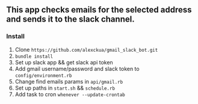 ## This app checks emails for the selected address and sends it to the slack channel.

### Install
1. Clone `https://github.com/alexckua/gmail_slack_bot.git`
2. `bundle install`
3. Set up slack app && get slack api token
4. Add gmail username/password and slack token to `config/environment.rb`
5. Change find emails params in `api/gmail.rb`
6. Set up paths in `start.sh` && `schedule.rb`
7. Add task to cron `whenever --update-crontab`
